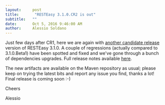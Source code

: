 ```yaml
---
layout:     post
title:       "RESTEasy 3.1.0.CR2 is out"
subtitle:   ""
date:       Oct 5, 2016 9:46:00 AM 
author:     Alessio Soldano
---
```



                    



                    




Just few days after CR1, here we are again with [another candidate release](https://github.com/resteasy/resteasy/tree/3.1.0.CR2) version of RESTEasy 3.1.0. A couple of regressions (actually compared to 3.1.0.Beta1) have been spotted and fixed and we&#39;ve gone through a bunch of dependencies upgrades. Full release notes available [here](https://issues.redhat.com/secure/ReleaseNote.jspa?version=12331750&amp;styleName=Text&amp;projectId=12310560&amp;Create=Create).

The new artifacts are available on the Maven repository as usual; please keep on trying the latest bits and report any issue you find, thanks a lot! Final release is coming soon :-)

Cheers

Alessio




                    




                    

                    


                
